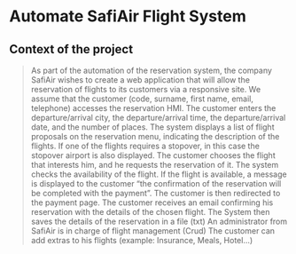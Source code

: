 # Automate SafiAir Flight System

## Context of the project

> As part of the automation of the reservation system, the company SafiAir wishes to create a web application that will allow the reservation of flights to its customers via a responsive site. We assume that the customer (code, surname, first name, email, telephone) accesses the reservation HMI. The customer enters the departure/arrival city, the departure/arrival time, the departure/arrival date, and the number of places. The system displays a list of flight proposals on the reservation menu, indicating the description of the flights. If one of the flights requires a stopover, in this case the stopover airport is also displayed. The customer chooses the flight that interests him, and he requests the reservation of it. The system checks the availability of the flight. If the flight is available, a message is displayed to the customer “the confirmation of the reservation will be completed with the payment”.
> The customer is then redirected to the payment page.
> The customer receives an email confirming his reservation with the details of the chosen flight.
> The System then saves the details of the reservation in a file (txt)
> An administrator from SafiAir is in charge of flight management (Crud)
> The customer can add extras to his flights (example: Insurance, Meals, Hotel...)
